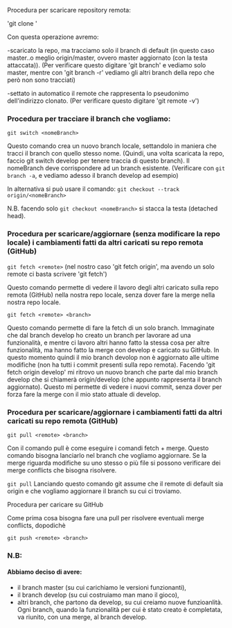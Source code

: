 Procedura per scaricare repository remota:

'git clone <URL>'

Con questa operazione avremo:

-scaricato la repo, ma tracciamo solo il branch di default (in questo caso master..o meglio origin/master, ovvero master aggiornato (con la testa attaccata)). 
(Per verificare questo digitare 'git branch' e vediamo solo master, mentre con 'git branch -r' vediamo gli altri branch della repo che però non sono tracciati)

-settato in automatico il remote che rappresenta lo pseudonimo dell'indirizzo clonato. (Per verificare questo digitare 'git remote -v')

### Procedura per tracciare il branch che vogliamo:

`git switch <nomeBranch>`
 
Questo comando crea un nuovo branch locale, settandolo in maniera che tracci il branch con quello stesso nome. (Quindi, una volta scaricata la repo, faccio git switch develop per tenere traccia di questo branch). Il nomeBranch deve corrispondere ad un branch esistente. 
(Verificare con `git branch -a`, e vediamo adesso il branch develop ad esempio)

In alternativa si può usare il comando:
`git checkout --track origin/<nomeBranch>`

N.B. facendo solo `git checkout <nomeBranch>` si stacca la testa (detached head).

### Procedura per scaricare/aggiornare (senza modificare la repo locale) i cambiamenti fatti da altri caricati su repo remota (GitHub)

`git fetch <remote>`
(nel nostro caso 'git fetch origin', ma avendo un solo remote ci basta scrivere 'git fetch')

Questo comando permette di vedere il lavoro degli altri caricato sulla repo remota (GitHub) nella nostra repo locale, senza dover fare la merge nella nostra repo locale. 

`git fetch <remote> <branch>`

Questo comando permette di fare la fetch di un solo branch. Immaginate che dal branch develop ho creato un branch per lavorare ad una funzionalità, e mentre ci lavoro altri hanno fatto la stessa cosa per altre funzionalità, ma hanno fatto la merge con develop e caricato su GitHub. In questo momento quindi il mio branch devolop non è aggiornato alle ultime modifiche (non ha tutti i commit presenti sulla repo remota).
Facendo 'git fetch origin develop' mi ritrovo un nuovo branch che parte dal mio branch develop che si chiamerà origin/develop (che appunto rappresenta il branch aggiornato). Questo mi permette di vedere i nuovi commit, senza dover per forza fare la merge con il mio stato attuale di develop.

### Procedura per scaricare/aggiornare i cambiamenti fatti da altri caricati su repo remota (GitHub)

`git pull <remote> <branch>`

Con il comando pull è come eseguire i comandi fetch + merge. 
Questo comando bisogna lanciarlo nel branch che vogliamo aggiornare.
Se la merge riguarda modifiche su uno stesso o più file si possono verificare dei merge conflicts che bisogna risolvere.

`git pull`
Lanciando questo comando git assume che il remote di default sia origin e che vogliamo aggiornare il branch su cui ci troviamo.

Procedura per caricare su GitHub

Come prima cosa bisogna fare una pull per risolvere eventuali merge conflicts, dopodichè

`git push <remote> <branch>`

### N.B:
#### Abbiamo deciso di avere:
- il branch master (su cui carichiamo le versioni funzionanti), 
- il branch develop (su cui costruiamo man mano il gioco),
- altri branch, che partono da develop, su cui creiamo nuove funzioanlità. 
Ogni branch, quando la funzionalità per cui è stato creato è completata, va riunito, con una merge, al branch develop.
